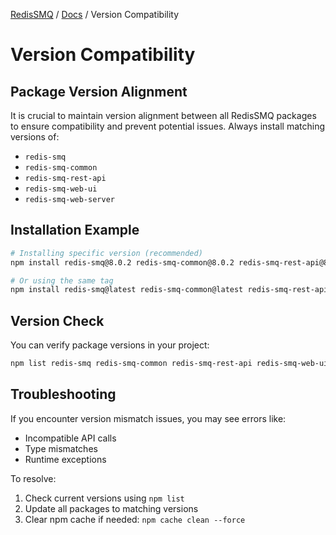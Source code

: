 [RedisSMQ](../README.md) / [Docs](README.md) / Version Compatibility

# Version Compatibility

## Package Version Alignment

It is crucial to maintain version alignment between all RedisSMQ packages to ensure compatibility and prevent potential issues. Always install matching versions of:

- `redis-smq`
- `redis-smq-common`
- `redis-smq-rest-api`
- `redis-smq-web-ui`
- `redis-smq-web-server`

## Installation Example

```bash
# Installing specific version (recommended)
npm install redis-smq@8.0.2 redis-smq-common@8.0.2 redis-smq-rest-api@8.0.2 redis-smq-web-ui@8.0.2

# Or using the same tag
npm install redis-smq@latest redis-smq-common@latest redis-smq-rest-api@latest redis-smq-web-ui@latest
```

## Version Check

You can verify package versions in your project:

```bash
npm list redis-smq redis-smq-common redis-smq-rest-api redis-smq-web-ui 
```

## Troubleshooting

If you encounter version mismatch issues, you may see errors like:
- Incompatible API calls
- Type mismatches
- Runtime exceptions

To resolve:

1. Check current versions using `npm list`
2. Update all packages to matching versions
3. Clear npm cache if needed: `npm cache clean --force`
